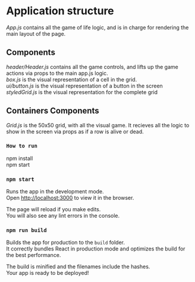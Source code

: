 # Application structure
*App.js* contains all the game of life logic, and is in charge for rendering the main layout of the page. 

## Components
*header/Header.js* contains all the game controls, and lifts up the game actions via props to the main app.js logic. <br>
*box.js* is the visual representation of a cell in the grid.<br>
*ui/button.js* is the visual representation of a button in the screen<br>
*styledGrid.js* is the visual representation for the complete grid

## Containers Components
*Grid.js* is the 50x50 grid, with all the visual game. It recieves all the logic to show in the screen via props as if a row is alive or dead.


### `How to run`
npm install<br>
npm start

### `npm start`

Runs the app in the development mode.<br>
Open [http://localhost:3000](http://localhost:3000) to view it in the browser.

The page will reload if you make edits.<br>
You will also see any lint errors in the console.


### `npm run build`

Builds the app for production to the `build` folder.<br>
It correctly bundles React in production mode and optimizes the build for the best performance.

The build is minified and the filenames include the hashes.<br>
Your app is ready to be deployed!

